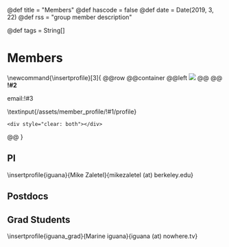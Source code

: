 @def title = "Members"
@def hascode = false
@def date = Date(2019, 3, 22)
@def rss = "group member description"

@def tags = String[]

# Members
\newcommand{\insertprofile}[3]{
@@row
@@container
@@left ![](/assets/member_profile/!#1/picture.jpg) @@
@@
**!#2**

email:!#3

\textinput{/assets/member_profile/!#1/profile}
~~~
<div style="clear: both"></div>
~~~
@@
}

## PI
\insertprofile{iguana}{Mike Zaletel}{mikezaletel (at) berkeley.edu}

## Postdocs

## Grad Students
\insertprofile{iguana_grad}{Marine iguana}{iguana (at) nowhere.tv}
